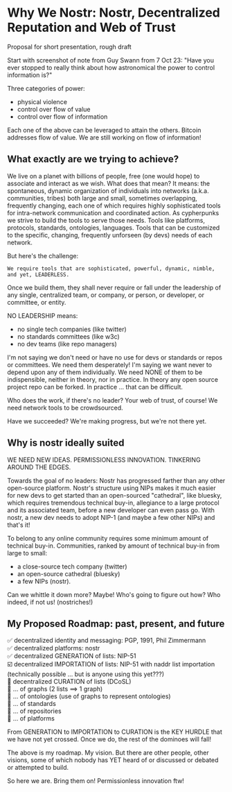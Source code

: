 Why We Nostr: Nostr, Decentralized Reputation and Web of Trust
=====

Proposal for short presentation, rough draft

Start with screenshot of note from Guy Swann from 7 Oct 23: "Have you ever stopped to really think about how astronomical the power to control information is?"

Three categories of power:
- physical violence
- control over flow of value
- control over flow of information

Each one of the above can be leveraged to attain the others. Bitcoin addresses flow of value. We are still working on flow of information!

## What exactly are we trying to achieve?

We live on a planet with billions of people, free (one would hope) to associate and interact as we wish. What does that mean? It means: the spontaneous, dynamic organization of individuals into networks (a.k.a. communities, tribes) both large and small, sometimes overlapping, frequently changing, each one of which requires highly sophisticated tools for intra-network communication and coordinated action. As cypherpunks we strive to build the tools to serve those needs. Tools like platforms, protocols, standards, ontologies, languages. Tools that can be customized to the specific, changing, frequently unforseen (by devs) needs of each network. 

But here's the challenge: 

``We require tools that are sophisticated, powerful, dynamic, nimble, and yet, LEADERLESS.``

Once we build them, they shall never require or fall under the leadership of any single, centralized team, or company, or person, or developer, or committee, or entity.

NO LEADERSHIP means:
- no single tech companies (like twitter)
- no standards committees (like w3c)
- no dev teams (like repo managers)

I'm not saying we don't need or have no use for devs or standards or repos or committees. We need them desperately! I'm saying we want never to depend upon any of them individually. We need NONE of them to be indispensible, neither in theory, nor in practice. In theory any open source project repo can be forked. In practice ... that can be difficult. 

Who does the work, if there's no leader? Your web of trust, of course! We need network tools to be crowdsourced. 

Have we succeeded? We're making progress, but we're not there yet.

## Why is nostr ideally suited

WE NEED NEW IDEAS. PERMISSIONLESS INNOVATION. TINKERING AROUND THE EDGES.

Towards the goal of no leaders: Nostr has progressed farther than any other open-source platform. Nostr's structure using NIPs makes it much easier for new devs to get started than an open-sourced "cathedral", like bluesky, which requires tremendous technical buy-in, allegiance to a large protocol and its associated team, before a new developer can even pass go. With nostr, a new dev needs to adopt NIP-1 (and maybe a few other NIPs) and that's it!

To belong to any online community requires some minimum amount of technical buy-in. Communities, ranked by amount of technical buy-in from large to small:
- a close-source tech company (twitter)
- an open-source cathedral (bluesky)
- a few NIPs (nostr).

Can we whittle it down more? Maybe! Who's going to figure out how? Who indeed, if not us! (nostriches!)

## My Proposed Roadmap: past, present, and future

✅ decentralized identity and messaging: PGP, 1991, Phil Zimmermann<br/>
✅ decentralized platforms: nostr<br/>
✅ decentralized GENERATION of lists: NIP-51<br/>
☑️ decentralized IMPORTATION of lists: NIP-51 with naddr list importation (technically possible ... but is anyone using this yet???)<br/>
🔲 decentralized CURATION of lists (DCoSL)<br/>
🔲 ... of graphs (2 lists ==> 1 graph)<br/>
🔲 ... of ontologies (use of graphs to represent ontologies)<br/>
🔲 ... of standards<br/>
🔲 ... of repositories<br/>
🔲 ... of platforms<br/>

From GENERATION to IMPORTATION to CURATION is the KEY HURDLE that we have not yet crossed. Once we do, the rest of the dominoes will fall!

The above is my roadmap. My vision. But there are other people, other visions, some of which nobody has YET heard of or discussed or debated or attempted to build.

So here we are. Bring them on! Permissionless innovation ftw!
